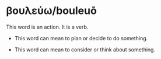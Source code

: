 # βουλεύω/bouleuō
This word is an action. It is a verb.

* This word can mean to plan or decide to do something.


* This word can mean to consider or think about something. 
